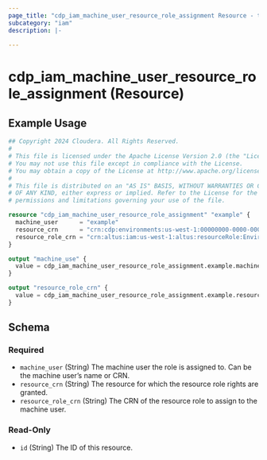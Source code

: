 ```yaml
---
page_title: "cdp_iam_machine_user_resource_role_assignment Resource - terraform-provider-cdp"
subcategory: "iam"
description: |-
  
---
```


# cdp_iam_machine_user_resource_role_assignment (Resource)



## Example Usage

```terraform
## Copyright 2024 Cloudera. All Rights Reserved.
#
# This file is licensed under the Apache License Version 2.0 (the "License").
# You may not use this file except in compliance with the License.
# You may obtain a copy of the License at http://www.apache.org/licenses/LICENSE-2.0.
#
# This file is distributed on an "AS IS" BASIS, WITHOUT WARRANTIES OR CONDITIONS
# OF ANY KIND, either express or implied. Refer to the License for the specific
# permissions and limitations governing your use of the file.

resource "cdp_iam_machine_user_resource_role_assignment" "example" {
  machine_user      = "example"
  resource_crn      = "crn:cdp:environments:us-west-1:00000000-0000-0000-0000-000000000000:environment:00000000-0000-0000-0000-000000000000"
  resource_role_crn = "crn:altus:iam:us-west-1:altus:resourceRole:EnvironmentUser"
}

output "machine_use" {
  value = cdp_iam_machine_user_resource_role_assignment.example.machine_user
}

output "resource_role_crn" {
  value = cdp_iam_machine_user_resource_role_assignment.example.resource_role_crn
}
```

<!-- schema generated by tfplugindocs -->
## Schema

### Required

- `machine_user` (String) The machine user the role is assigned to. Can be the machine user’s name or CRN.
- `resource_crn` (String) The resource for which the resource role rights are granted.
- `resource_role_crn` (String) The CRN of the resource role to assign to the machine user.

### Read-Only

- `id` (String) The ID of this resource.